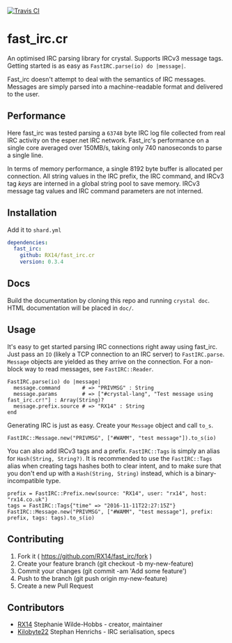 [![Travis CI](https://img.shields.io/travis/RX14/fast_irc.cr.svg)](https://travis-ci.org/RX14/fast_irc.cr)
# fast_irc.cr

An optimised IRC parsing library for crystal. Supports IRCv3 message tags. Getting started is as easy as `FastIRC.parse(io) do |message|`.

Fast_irc doesn't attempt to deal with the semantics of IRC messages. Messages are simply parsed into a machine-readable format and delivered to the user.

## Performance

Here fast_irc was tested parsing a `63748` byte IRC log file collected from real IRC activity on the esper.net IRC network. Fast_irc's performance on a single core averaged over 150MB/s, taking only 740 nanoseconds to parse a single line.

In terms of memory performance, a single 8192 byte buffer is allocated per connection. All string values in the IRC prefix, the IRC command, and IRCv3 tag *keys* are interned in a global string pool to save memory. IRCv3 message tag values and IRC command parameters are not interned.

## Installation

Add it to `shard.yml`

```yaml
dependencies:
  fast_irc:
    github: RX14/fast_irc.cr
    version: 0.3.4
```

## Docs

Build the documentation by cloning this repo and running `crystal doc`. HTML documentation will be placed in `doc/`.

## Usage

It's easy to get started parsing IRC connections right away using fast_irc. Just pass an `IO` (likely a TCP connection to an IRC server) to `FastIRC.parse`. `Message` objects are yielded as they arrive on the connection. For a non-block way to read messages, see `FastIRC::Reader`.

```cr
FastIRC.parse(io) do |message|
  message.command       # => "PRIVMSG" : String
  message.params        # => ["#crystal-lang", "Test message using fast_irc.cr!"] : Array(String)?
  message.prefix.source # => "RX14" : String
end
```

Generating IRC is just as easy. Create your `Message` object and call `to_s`.

```cr
FastIRC::Message.new("PRIVMSG", ["#WAMM", "test message"]).to_s(io)
```

You can also add IRCv3 tags and a prefix. `FastIRC::Tags` is simply an alias for `Hash(String, String?)`. It is recommended to use the `FastIRC::Tags` alias when creating tags hashes both to clear intent, and to make sure that you don't end up with a `Hash(String, String)` instead, which is a binary-incompatible type.

```cr
prefix = FastIRC::Prefix.new(source: "RX14", user: "rx14", host: "rx14.co.uk")
tags = FastIRC::Tags{"time" => "2016-11-11T22:27:15Z"}
FastIRC::Message.new("PRIVMSG", ["#WAMM", "test message"], prefix: prefix, tags: tags).to_s(io)
```

## Contributing

1. Fork it ( https://github.com/RX14/fast_irc/fork )
2. Create your feature branch (git checkout -b my-new-feature)
3. Commit your changes (git commit -am 'Add some feature')
4. Push to the branch (git push origin my-new-feature)
5. Create a new Pull Request

## Contributors

- [RX14](https://github.com/RX14) Stephanie Wilde-Hobbs - creator, maintainer
- [Kilobyte22](https://github.com/Kilobyte22) Stephan Henrichs - IRC serialisation, specs
